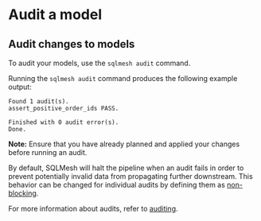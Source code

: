 # Audit a model

## Audit changes to models

To audit your models, use the `sqlmesh audit` command. 

Running the `sqlmesh audit` command produces the following example output:

```
Found 1 audit(s).
assert_positive_order_ids PASS.

Finished with 0 audit error(s).
Done.
```

**Note:** Ensure that you have already planned and applied your changes before running an audit.

By default, SQLMesh will halt the pipeline when an audit fails in order to prevent potentially invalid data from propagating further downstream. This behavior can be changed for individual audits by defining them as [non-blocking](/concepts/audits#non-blocking-audits).

For more information about audits, refer to [auditing](/concepts/audits).

